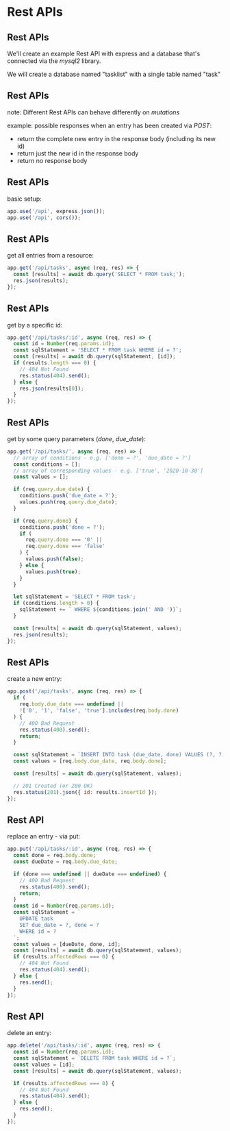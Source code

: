 # Rest APIs

## Rest APIs

We'll create an example Rest API with express and a database that's connected via the _mysql2_ library.

We will create a database named "tasklist" with a single table named "task"

## Rest APIs

note: Different Rest APIs can behave differently on _mutations_

example: possible responses when an entry has been created via _POST_:

- return the complete new entry in the response body (including its new id)
- return just the new id in the response body
- return no response body

## Rest APIs

basic setup:

```js
app.use('/api', express.json());
app.use('/api', cors());
```

## Rest APIs

get all entries from a resource:

```js
app.get('/api/tasks', async (req, res) => {
  const [results] = await db.query('SELECT * FROM task;');
  res.json(results);
});
```

## Rest APIs

get by a specific id:

```js
app.get('/api/tasks/:id', async (req, res) => {
  const id = Number(req.params.id);
  const sqlStatement = 'SELECT * FROM task WHERE id = ?';
  const [results] = await db.query(sqlStatement, [id]);
  if (results.length === 0) {
    // 404 Not Found
    res.status(404).send();
  } else {
    res.json(results[0]);
  }
});
```

## Rest APIs

get by some query parameters (_done_, _due_date_):

```js
app.get('/api/tasks/', async (req, res) => {
  // array of conditions - e.g. ['done = ?', 'due_date = ?']
  const conditions = [];
  // array of corresponding values - e.g. ['true', '2020-10-30']
  const values = [];

  if (req.query.due_date) {
    conditions.push('due_date = ?');
    values.push(req.query.due_date);
  }

  if (req.query.done) {
    conditions.push('done = ?');
    if (
      req.query.done === '0' ||
      req.query.done === 'false'
    ) {
      values.push(false);
    } else {
      values.push(true);
    }
  }

  let sqlStatement = 'SELECT * FROM task';
  if (conditions.length > 0) {
    sqlStatement += ` WHERE ${conditions.join(' AND ')}`;
  }

  const [results] = await db.query(sqlStatement, values);
  res.json(results);
});
```

## Rest APIs

create a new entry:

```js
app.post('/api/tasks', async (req, res) => {
  if (
    req.body.due_date === undefined ||
    !['0', '1', 'false', 'true'].includes(req.body.done)
  ) {
    // 400 Bad Request
    res.status(400).send();
    return;
  }

  const sqlStatement = `INSERT INTO task (due_date, done) VALUES (?, ?)`;
  const values = [req.body.due_date, req.body.done];

  const [results] = await db.query(sqlStatement, values);

  // 201 Created (or 200 OK)
  res.status(201).json({ id: results.insertId });
});
```

## Rest API

replace an entry - via put:

```js
app.put('/api/tasks/:id', async (req, res) => {
  const done = req.body.done;
  const dueDate = req.body.due_date;

  if (done === undefined || dueDate === undefined) {
    // 400 Bad Request
    res.status(400).send();
    return;
  }
  const id = Number(req.params.id);
  const sqlStatement = `
    UPDATE task
    SET due_date = ?, done = ?
    WHERE id = ?
  `;
  const values = [dueDate, done, id];
  const [results] = await db.query(sqlStatement, values);
  if (results.affectedRows === 0) {
    // 404 Not Found
    res.status(404).send();
  } else {
    res.send();
  }
});
```

## Rest API

delete an entry:

```js
app.delete('/api/tasks/:id', async (req, res) => {
  const id = Number(req.params.id);
  const sqlStatement = `DELETE FROM task WHERE id = ?`;
  const values = [id];
  const [results] = await db.query(sqlStatement, values);

  if (results.affectedRows === 0) {
    // 404 Not Found
    res.status(404).send();
  } else {
    res.send();
  }
});
```
